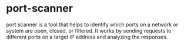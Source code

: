 # port-scanner
 port scanner is a tool that helps to identify which ports on a network or system are open, closed, or filtered. It works by sending requests to different ports on a target IP address and analyzing the responses.  
